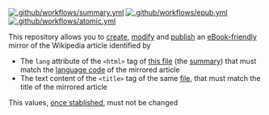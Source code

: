 [![.github/workflows/summary.yml](../actions/workflows/summary.yml/badge.svg)](https://github.com/ebookipedia/ebook/actions/workflows/summary.yml)
[![.github/workflows/epub.yml](https://github.com/ebookipedia/ebook/actions/workflows/epub.yml/badge.svg)](https://github.com/ebookipedia/ebook/actions/workflows/epub.yml)
[![.github/workflows/atomic.yml](https://github.com/ebookipedia/ebook/actions/workflows/atomic.yml/badge.svg)](https://github.com/ebookipedia/ebook/actions/workflows/atomic.yml)

This repository allows you to [create](), [modify]() and [publish]() an [eBook-friendly]() mirror of the Wikipedia article identified by
* The `lang` attribute of the `<html>` tag of [this file](../../tree/main/editable/excerpt.html) (the [summary](https://ebookipedia.github.io/summary)) that must match the [language code](https://ebookipedia.github.io/lang) of the mirrored article
* The text content of the `<title>` tag of the same [file](../../edit/main/editable/summary.html), that must match the title of the mirrored article

This values, [once stablished](), must not be changed
